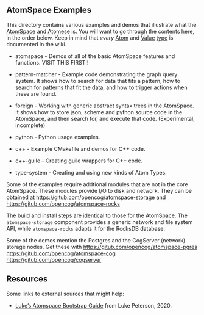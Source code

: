 AtomSpace Examples
------------------

This directory contains various examples and demos that illustrate
what the [AtomSpace](https://wiki.opencog.org/w/AtomSpace) and
[Atomese](https://wiki.opencog.org/w/Atomese) is.  You will want to
go through the contents here, in the order below. Keep in mind that
*every* [Atom](https://wiki.opencog.org/w/Atom) and
[Value](https://wiki.opencog.org/w/Value)
[type](https://wiki.opencog.org/w/Atom_types) is documented in the
wiki.

* atomspace     - Demos of all of the basic AtomSpace features and
                  functions. VISIT THIS FIRST!!

* pattern-matcher - Example code demonstrating the graph query system.
                  It shows how to search for data that fits a pattern,
                  how to search for patterns that fit the data, and
                  how to trigger actions when these are found.

* foreign       - Working with generic abstract syntax trees in the
                  AtomSpace. It shows how to store json, scheme and
                  python source code in the AtomSpace, and then search
                  for, and execute that code. (Experimental, incomplete)

* python        - Python usage examples.

* c++           - Example CMakefile and demos for C++ code.
* c++-guile     - Creating guile wrappers for C++ code.

* type-system   - Creating and using new kinds of Atom Types.

Some of the examples require addtional modules that are not in the
core AtomSpace. These modules provide I/O to disk and network. They
can be obtained at
   https://gitub.com/opencog/atomspace-storage
and
   https://gitub.com/opencog/atomspace-rocks

The build and install steps are identical to those for the AtomSpace.
The `atomspace-storage` component provides a generic network and file
system API, while `atomspace-rocks` adapts it for the RocksDB database.

Some of the demos mention the Postgres and the CogServer (network)
storage nodes. Get these with
   https://gitub.com/opencog/atomspace-pgres
   https://gitub.com/opencog/atomspace-cog
   https://gitub.com/opencog/cogserver

Resources
---------
Some links to external sources that might help:
* [Luke’s Atomspace Bootstrap Guide](https://luketpeterson.github.io/atomspace-bootstrap-guide/)
  from Luke Peterson, 2020.
